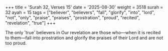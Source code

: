 +++
title = 'Surah 32, Verses 15'
date = '2025-08-30'
weight = 3518
surah = 32
ayah = 15
tags = ["believer", "believers", "fall", "glorify", "into", "lord", "not", "only", "praise", "praises", "prostration", "proud", "recited", "revelation", "true"]
+++

The only ˹true˺ believers in Our revelation are those who—when it is recited to them—fall into prostration and glorify the praises of their Lord and are not too proud.